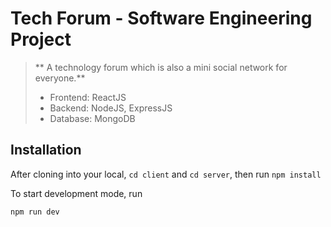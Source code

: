 # Tech Forum - Software Engineering Project

> ** A technology forum which is also a mini social network for everyone.**
> - Frontend: ReactJS
> - Backend: NodeJS, ExpressJS
> - Database: MongoDB

## Installation
After cloning into your local, `cd client` and `cd server`, then run `npm install`

To start development mode, run
```sh
npm run dev
```